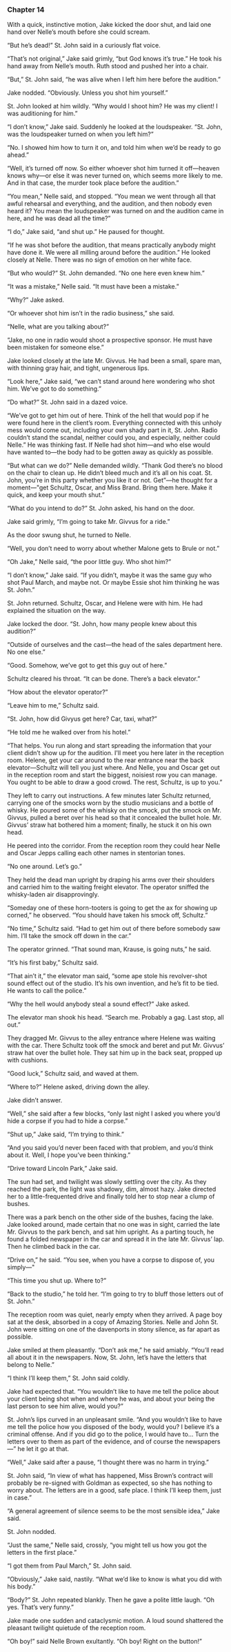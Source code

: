 ### Chapter 14

With a quick, instinctive motion, Jake kicked the door shut, and laid one hand over Nelle’s mouth before she could scream.

“But he’s dead!” St. John said in a curiously flat voice.

“That’s not original,” Jake said grimly, “but God knows it’s true.” He took his hand away from Nelle’s mouth.
Ruth stood and pushed her into a chair.

“But,” St. John said, “he was alive when I left him here before the audition.”

Jake nodded. “Obviously. Unless you shot him yourself.”

St. John looked at him wildly. “Why would I shoot him? He was my client! I was auditioning for him.”

“I don’t know,” Jake said. Suddenly he looked at the loudspeaker. “St. John, was the loudspeaker turned on when you left him?”

“No. I showed him how to turn it on, and told him when we’d be ready to go ahead.”

“Well, it’s turned off now. So either whoever shot him turned it off—heaven knows why—or else it was never turned on, which seems more likely to me. And in that case, the murder took place before the audition.”

“You mean,” Nelle said, and stopped. “You mean we went through all that awful rehearsal and everything, and the audition, and then nobody even heard it? You mean the loudspeaker was turned on and the audition came in here, and he was dead all the time?”

“I do,” Jake said, “and shut up.” He paused for thought.

“If he was shot before the audition, that means practically anybody might have done it. We were all milling around before the audition.” He looked closely at Nelle. There was no sign of emotion on her white face.

“But who would?” St. John demanded. “No one here even knew him.”

“It was a mistake,” Nelle said. “It must have been a mistake.”

“Why?” Jake asked.

“Or whoever shot him isn’t in the radio business,” she said.

“Nelle, what are you talking about?”

“Jake, no one in radio would shoot a prospective sponsor. He must have been mistaken for someone else.”

Jake looked closely at the late Mr. Givvus. He had been a small, spare man, with thinning gray hair, and tight, ungenerous lips.

“Look here,” Jake said, “we can’t stand around here wondering who shot him. We’ve got to do something.”

“Do what?” St. John said in a dazed voice.

“We’ve got to get him out of here. Think of the hell that would pop if he were found here in the client’s room. Everything connected with this unholy mess would come out, including your own shady part in it, St. John. Radio couldn’t stand the scandal, neither could you, and especially, neither could Nelle.” He was thinking fast. If Nelle had shot him—and who else would have wanted to—the body had to be gotten away as quickly as possible.

“But what can we do?” Nelle demanded wildly. “Thank God there’s no blood on the chair to clean up. He didn’t bleed much and it’s all on his coat. St. John, you’re in this party whether you like it or not. Get”—he thought for a moment—"get Schultz, Oscar, and Miss Brand. Bring them here. Make it quick, and keep your mouth shut.”

“What do you intend to do?” St. John asked, his hand on the door.

Jake said grimly, “I’m going to take Mr. Givvus for a ride.”

As the door swung shut, he turned to Nelle.

“Well, you don’t need to worry about whether Malone gets to Brule or not.”

“Oh Jake,” Nelle said, “the poor little guy. Who shot him?”

“I don’t know,” Jake said. “If you didn’t, maybe it was the same guy who shot Paul March, and maybe not. Or maybe Essie shot him thinking he was St. John.”

St. John returned. Schultz, Oscar, and Helene were with him. He had explained the situation on the way.

Jake locked the door. “St. John, how many people knew about this audition?”

“Outside of ourselves and the cast—the head of the sales department here. No one else.”

“Good. Somehow, we’ve got to get this guy out of here.”

Schultz cleared his throat. “It can be done. There’s a back elevator.”

“How about the elevator operator?”

“Leave him to me,” Schultz said.

“St. John, how did Givyus get here? Car, taxi, what?”

“He told me he walked over from his hotel.”

“That helps. You run along and start spreading the information that your client didn’t show up for the audition. I'll meet you here later in the reception room. Helene, get your car around to the rear entrance near the back elevator—Schultz will tell you just where. And
Nelle, you and Oscar get out in the reception room and start the biggest, noisiest row you can manage. You ought to be able to draw a good crowd. The rest, Schultz, is up to you.”

They left to carry out instructions. A few minutes later Schultz returned, carrying one of the smocks worn by the studio musicians and a bottle of whisky. He poured some of the whisky on the smock, put the smock on Mr. Givvus, pulled a beret over his head so that it concealed the bullet hole. Mr. Givvus’ straw hat bothered him a moment; finally, he stuck it on his own head.

He peered into the corridor. From the reception room they could hear Nelle and Oscar Jepps calling each other names in stentorian tones.

“No one around. Let’s go.”

They held the dead man upright by draping his arms over their shoulders and carried him to the waiting freight elevator. The operator sniffed the whisky-laden air disapprovingly.

“Someday one of these horn-tooters is going to get the ax for showing up corned,” he observed. “You should have taken his smock off, Schultz.”

“No time,” Schultz said. “Had to get him out of there before somebody saw him. I’ll take the smock off down in the car.”

The operator grinned. “That sound man, Krause, is going nuts,” he said.

“It’s his first baby,” Schultz said.

“That ain’t it,” the elevator man said, “some ape stole his revolver-shot sound effect out of the studio. It’s his own invention, and he’s fit to be tied. He wants to call the police.”

“Why the hell would anybody steal a sound effect?” Jake asked.

The elevator man shook his head. “Search me. Probably a gag. Last stop, all out.”

They dragged Mr. Givvus to the alley entrance where Helene was waiting with the car. There Schultz took off the smock and beret and put Mr. Givvus’ straw hat over the bullet hole. They sat him up in the back seat, propped up with cushions.

“Good luck,” Schultz said, and waved at them.

“Where to?” Helene asked, driving down the alley.

Jake didn’t answer.

“Well,” she said after a few blocks, “only last night I asked you where you’d hide a corpse if you had to hide a corpse.”

“Shut up,” Jake said, “I’m trying to think.”

“And you said you’d never been faced with that problem, and you’d think about it. Well, I hope you’ve been thinking.”

“Drive toward Lincoln Park,” Jake said.

The sun had set, and twilight was slowly settling over the city. As they reached the park, the light was shadowy, dim, almost hazy. Jake directed her to a little-frequented drive and finally told her to stop near a clump of bushes.

There was a park bench on the other side of the bushes, facing the lake. Jake looked around, made certain that no one was in sight, carried the late Mr. Givvus to the park bench, and sat him upright. As a parting touch, he found a folded newspaper in the car and spread it in the late Mr. Givvus’ lap. Then he climbed back in the car.

“Drive on,” he said. “You see, when you have a corpse to dispose of, you simply—"

“This time you shut up. Where to?”

“Back to the studio,” he told her. “I’m going to try to bluff those letters out of St. John.”

The reception room was quiet, nearly empty when they arrived. A page boy sat at the desk, absorbed in a copy of Amazing Stories. Nelle and John St. John were sitting on one of the davenports in stony silence, as far apart as possible.

Jake smiled at them pleasantly. “Don’t ask me,” he said amiably. “You’ll read all about it in the newspapers. Now, St. John, let’s have the letters that belong to Nelle.”

“I think I’ll keep them,” St. John said coldly.

Jake had expected that. “You wouldn’t like to have me tell the police about your client being shot when and where he was, and about your being the last person to see him alive, would you?”

St. John’s lips curved in an unpleasant smile. “And you wouldn’t like to have me tell the police how you disposed of the body, would you? I believe it’s a criminal offense. And if you did go to the police, I would have to...
Turn the letters over to them as part of the evidence, and of course the newspapers—” he let it go at that.

“Well,” Jake said after a pause, “I thought there was no harm in trying.”

St. John said, “In view of what has happened, Miss Brown’s contract will probably be re-signed with Goldman as expected, so she has nothing to worry about. The letters are in a good, safe place. I think I’ll keep them, just in case.”

“A general agreement of silence seems to be the most sensible idea,” Jake said.

St. John nodded.

“Just the same,” Nelle said, crossly, “you might tell us how you got the letters in the first place.”

“I got them from Paul March,” St. John said.

“Obviously,” Jake said, nastily. “What we’d like to know is what you did with his body.”

“Body?” St. John repeated blankly. Then he gave a polite little laugh. “Oh yes. That’s very funny.”

Jake made one sudden and cataclysmic motion. A loud sound shattered the pleasant twilight quietude of the reception room.

“Oh boy!” said Nelle Brown exultantly. “Oh boy! Right on the button!”

